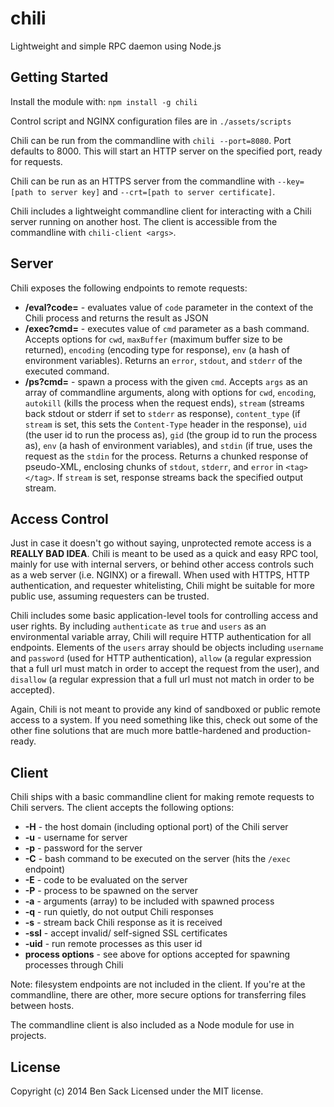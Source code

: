 # chili

Lightweight and simple RPC daemon using Node.js

## Getting Started
Install the module with: `npm install -g chili`

Control script and NGINX configuration files are in `./assets/scripts`

Chili can be run from the commandline with `chili --port=8080`. Port defaults to 8000. This will start an HTTP server on the specified port, ready for requests.

Chili can be run as an HTTPS server from the commandline with `--key=[path to server key]` and `--crt=[path to server certificate]`.

Chili includes a lightweight commandline client for interacting with a Chili server running on another host. The client is accessible from the commandline with `chili-client <args>`.

## Server
Chili exposes the following endpoints to remote requests:

* **/eval?code=** - evaluates value of `code` parameter in the context of the Chili process and returns the result as JSON
* **/exec?cmd=** - executes value of `cmd` parameter as a bash command. Accepts options for `cwd`, `maxBuffer` (maximum buffer size to be returned), `encoding` (encoding type for response), `env` (a hash of environment variables). Returns an `error`, `stdout`, and `stderr` of the executed command.
* **/ps?cmd=** - spawn a process with the given `cmd`. Accepts `args` as an array of commandline arguments, along with options for `cwd`, `encoding`, `autokill` (kills the process when the request ends), `stream` (streams back stdout or stderr if set to `stderr` as response), `content_type` (if `stream` is set, this sets the `Content-Type` header in the response), `uid` (the user id to run the process as), `gid` (the group id to run the process as), `env` (a hash of environment variables), and `stdin` (if true, uses the request as the `stdin` for the process. Returns a chunked response of pseudo-XML, enclosing chunks of `stdout`, `stderr`, and `error` in `<tag></tag>`. If `stream` is set, response streams back the specified output stream.

## Access Control
Just in case it doesn't go without saying, unprotected remote access is a **REALLY BAD IDEA**. Chili is meant to be used as a quick and easy RPC tool, mainly for use with internal servers, or behind other access controls such as a web server (i.e. NGINX) or a firewall. When used with HTTPS, HTTP authentication, and requester whitelisting, Chili might be suitable for more public use, assuming requesters can be trusted.

Chili includes some basic application-level tools for controlling access and user rights. By including `authenticate` as `true` and `users` as an environmental variable array, Chili will require HTTP authentication for all endpoints. Elements of the `users` array should be objects including `username` and `password` (used for HTTP authentication), `allow` (a regular expression that a full url must match in order to accept the request from the user), and `disallow` (a regular expression that a full url must not match in order to be accepted).

Again, Chili is not meant to provide any kind of sandboxed or public remote access to a system. If you need something like this, check out some of the other fine solutions that are much more battle-hardened and production-ready.

## Client
Chili ships with a basic commandline client for making remote requests to Chili servers. The client accepts the following options:

* **-H** - the host domain (including optional port) of the Chili server
* **-u** - username for server
* **-p** - password for the server
* **-C** - bash command to be executed on the server (hits the `/exec` endpoint)
* **-E** - code to be evaluated on the server
* **-P** - process to be spawned on the server
* **-a** - arguments (array) to be included with spawned process
* **-q** - run quietly, do not output Chili responses
* **-s** - stream back Chili response as it is received
* **-ssl** - accept invalid/ self-signed SSL certificates
* **-uid** - run remote processes as this user id
* **process options** - see above for options accepted for spawning processes through Chili

Note: filesystem endpoints are not included in the client. If you're at the commandline, there are other, more secure options for transferring files between hosts.

The commandline client is also included as a Node module for use in projects.

## License
Copyright (c) 2014 Ben Sack
Licensed under the MIT license.
